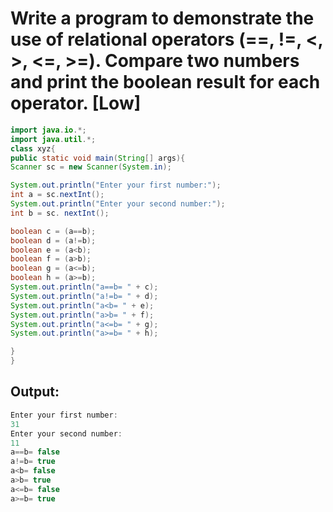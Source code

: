 # Write a program to demonstrate the use of relational operators (==, !=, <, >, <=, >=). Compare two numbers and print the boolean result for each operator. [Low]

```java
import java.io.*;
import java.util.*;
class xyz{
public static void main(String[] args){
Scanner sc = new Scanner(System.in);

System.out.println("Enter your first number:");
int a = sc.nextInt();
System.out.println("Enter your second number:");
int b = sc. nextInt();

boolean c = (a==b);
boolean d = (a!=b);
boolean e = (a<b);
boolean f = (a>b);
boolean g = (a<=b);
boolean h = (a>=b);
System.out.println("a==b= " + c);
System.out.println("a!=b= " + d);
System.out.println("a<b= " + e);
System.out.println("a>b= " + f);
System.out.println("a<=b= " + g);
System.out.println("a>=b= " + h);

}
}
```

## Output:
```java
Enter your first number:
31
Enter your second number:
11
a==b= false
a!=b= true
a<b= false
a>b= true
a<=b= false
a>=b= true
```
